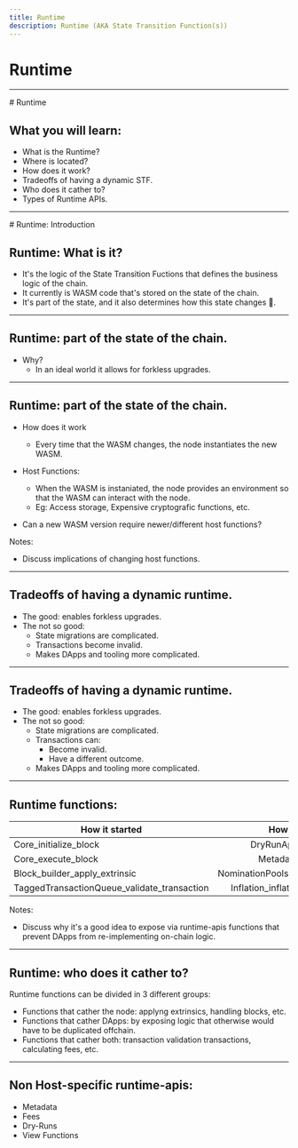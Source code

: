 ```yaml
---
title: Runtime
description: Runtime (AKA State Transition Function(s))
---
```


# Runtime

---

# Runtime

## What you will learn:

- What is the Runtime?<!-- .element: class="fragment" -->
- Where is located?<!-- .element: class="fragment" -->
- How does it work?<!-- .element: class="fragment" -->
- Tradeoffs of having a dynamic STF.<!-- .element: class="fragment" -->
- Who does it cather to?<!-- .element: class="fragment" -->
- Types of Runtime APIs.<!-- .element: class="fragment" -->

---

# Runtime: Introduction

## Runtime: What is it?

- It's the logic of the State Transition Fuctions that defines the business logic of the chain.<!-- .element: class="fragment" -->
- It currently is WASM code that's stored on the state of the chain.<!-- .element: class="fragment" -->
- It's part of the state, and it also determines how this state changes 🤯.<!-- .element: class="fragment" -->

---

## Runtime: part of the state of the chain.

- Why?
  - In an ideal world it allows for forkless upgrades.<!-- .element: class="fragment" -->

---

## Runtime: part of the state of the chain.

- How does it work<!-- .element: class="fragment" -->

  - Every time that the WASM changes, the node instantiates the new WASM.<!-- .element: class="fragment" -->

- Host Functions:<!-- .element: class="fragment" -->

  - When the WASM is instaniated, the node provides an environment so that the WASM can interact with the node.<!-- .element: class="fragment" -->
  - Eg: Access storage, Expensive cryptografic functions, etc.<!-- .element: class="fragment" -->

- Can a new WASM version require newer/different host functions?<!-- .element: class="fragment" -->

Notes:

- Discuss implications of changing host functions.

---

## Tradeoffs of having a dynamic runtime.

- The good: enables forkless upgrades.<!-- .element: class="fragment" -->
- The not so good:<!-- .element: class="fragment" -->
  - State migrations are complicated.<!-- .element: class="fragment" -->
  - Transactions become invalid.<!-- .element: class="fragment" -->
  - Makes DApps and tooling more complicated.<!-- .element: class="fragment" -->

---

## Tradeoffs of having a dynamic runtime.

- The good: enables forkless upgrades.
- The not so good:
  - State migrations are complicated.
  - Transactions can:
    - Become invalid.
    - Have a different outcome.
  - Makes DApps and tooling more complicated.

---

## Runtime functions:

| How it started                              |            How it's going            |
| ------------------------------------------- | :----------------------------------: |
| Core_initialize_block                       |        DryRunApi_dry_run_call        |
| Core_execute_block                          |          Metadata_metadata           |
| Block_builder_apply_extrinsic               | NominationPoolsApi_points_to_balance |
| TaggedTransactionQueue_validate_transaction | Inflation_inflation_prediction_info  |

Notes:

- Discuss why it's a good idea to expose via runtime-apis functions that
  prevent DApps from re-implementing on-chain logic.

---

## Runtime: who does it cather to?

Runtime functions can be divided in 3 different groups:

- Functions that cather the node: applyng extrinsics, handling blocks, etc.<!-- .element: class="fragment" -->
- Functions that cather DApps: by exposing logic that otherwise would have to be duplicated offchain.<!-- .element: class="fragment" -->
- Functions that cather both: transaction validation transactions, calculating fees, etc.<!-- .element: class="fragment" -->

---

## Non Host-specific runtime-apis:

- Metadata<!-- .element: class="fragment" -->
- Fees<!-- .element: class="fragment" -->
- Dry-Runs<!-- .element: class="fragment" -->
- View Functions<!-- .element: class="fragment" -->

